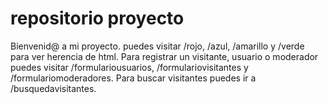 # repositorio proyecto
 
 Bienvenid@ a mi proyecto. puedes visitar /rojo, /azul, /amarillo y /verde para ver herencia de html.
 Para registrar un visitante, usuario o moderador puedes visitar /formulariousuarios, /formulariovisitantes y /formulariomoderadores.
 Para buscar visitantes puedes ir a /busquedavisitantes.
